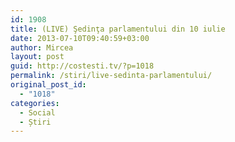 ```yaml
---
id: 1908
title: (LIVE) Şedinţa parlamentului din 10 iulie
date: 2013-07-10T09:40:59+03:00
author: Mircea
layout: post
guid: http://costesti.tv/?p=1018
permalink: /stiri/live-sedinta-parlamentului/
original_post_id:
  - "1018"
categories:
  - Social
  - Știri
---
```

</p>